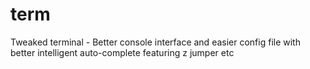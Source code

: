 term
====

Tweaked terminal - Better console interface and easier config file with better intelligent auto-complete featuring z jumper etc
